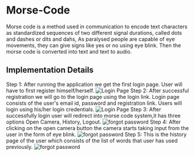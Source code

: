 # Morse-Code
Morse code is a method used in communication to encode text characters as standardized sequences of two different signal durations, called dots and dashes or dits and dahs, As paralysed people are capable of eye movements, they can give signs like yes or no using eye blink. Then the morse code is converted into text and text to audio.

## Implementation Details
Step 1: After running the application we get the first login page. User will have to first register himself/herself.
![Login Page](https://github.com/HemaG13/Voting/blob/master/Output/login.png)
Step 2: After successful registration we will go to the login page using the login link. Login page consists of the
user's email id, password and registration link. Users will login using his/her login credentials.
![Login Page](https://github.com/HemaG13/Voting/blob/master/Output/login.png)
Step 3: After successfully login user will redirect into morse code system,it has three options Open Camera,
History, Logout.
![forgot password](https://github.com/HemaG13/Voting/blob/master/Output/forgot_password.png)
Step 4: After clicking on the open camera button the camera starts taking input from the user in the form of eye
blink.
![forgot password](https://github.com/HemaG13/Voting/blob/master/Output/forgot_password.png)
Step 5: This is the history page of the user which consists of the list of words that user has used previously.
![forgot password](https://github.com/HemaG13/Voting/blob/master/Output/forgot_password.png)

